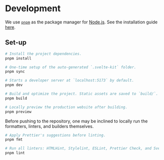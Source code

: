 # Development

We use [`pnpm`] as the package manager for [Node.js]. See the installation guide [here](https://pnpm.io/installation).

[`pnpm`]: https://pnpm.io/
[Node.js]: https://nodejs.org/

## Set-up

```bash
# Install the project dependencies.
pnpm install

# One-time setup of the auto-generated `.svelte-kit` folder.
pnpm sync

# Starts a developer server at `localhost:5173` by default.
pnpm dev

# Build and optimize the project. Static assets are saved to `build/`.
pnpm build

# Locally preview the production website after building.
pnpm preview
```

Before pushing to the repository, one may be inclined to locally run the formatters, linters, and builders themselves.

```bash
# Apply Prettier's suggestions before linting.
pnpm fmt

# Run all linters: HTMLHint, Stylelint, ESLint, Prettier Check, and Svelte Check.
pnpm lint
```
